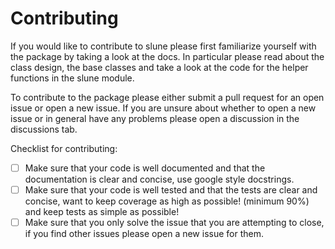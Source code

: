 # Contributing
If you would like to contribute to slune please first familiarize yourself with the package by taking a look at the docs. In particular please read about the class design, the base classes and take a look at the code for the helper functions in the slune module. 

To contribute to the package please either submit a pull request for an open issue or open a new issue. If you are unsure about whether to open a new issue or in general have any problems please open a discussion in the discussions tab.

Checklist for contributing:
- [ ] Make sure that your code is well documented and that the documentation is clear and concise, use google style docstrings.
- [ ] Make sure that your code is well tested and that the tests are clear and concise, want to keep coverage as high as possible! (minimum 90%) and keep tests as simple as possible!
- [ ] Make sure that you only solve the issue that you are attempting to close, if you find other issues please open a new issue for them.
